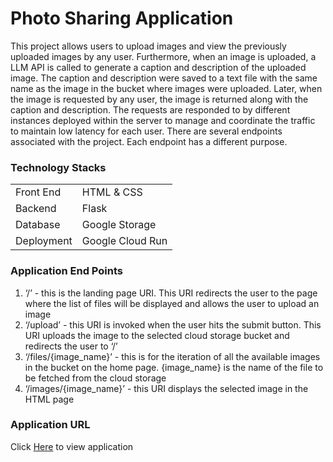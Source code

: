 <h1>Photo Sharing Application</h1>
<p>This project allows users to upload images and view the previously uploaded images by any user. Furthermore, when an image is uploaded, a LLM API is called to generate a caption and description of the uploaded image. The caption and description were saved to a text file with the same name as the image in the bucket where images were uploaded. Later, when the image is requested by any user, the image is returned along with the caption and description. The requests are responded to by different instances deployed within the server to manage and coordinate the traffic to maintain low latency for each user. There are several endpoints associated with the project. Each endpoint has a different purpose. </p>
<h3>Technology Stacks</h3>
<table>
  <tr>
    <td>Front End</td>
    <td>HTML & CSS</td>
  </tr>
  <tr>
    <td>Backend</td>
    <td>Flask</td>
  </tr>
  <tr>
    <td>Database</td>
    <td>Google Storage</td>
  </tr>
  <tr>
    <td>Deployment</td>
    <td>Google Cloud Run</td>
  </tr>
</table>
<h3>Application End Points</h3>
<ol>
  <li>‘/’ - this is the landing page URI. This URI redirects the user to the page where the list of files will be displayed and allows the user to upload an image</li>
  <li>‘/upload’ - this URI is invoked when the user hits the submit button. This URI uploads the image to the selected cloud storage bucket and redirects the user to ‘/’</li>
  <li>‘/files/{image_name}’ - this is for the iteration of all the available images in the bucket on the home page. {image_name} is the name of the file to be fetched from the cloud storage</li>
  <li>‘/images/{image_name}’ - this URI displays the selected image in the HTML page</li>
</li>
</ol>

<h3>Application URL</h3>
<p>Click <a href='https://lgogula2024-cloud-native-1020820171534.us-east1.run.app/' target='_blank'>Here</a> to view application</p>
